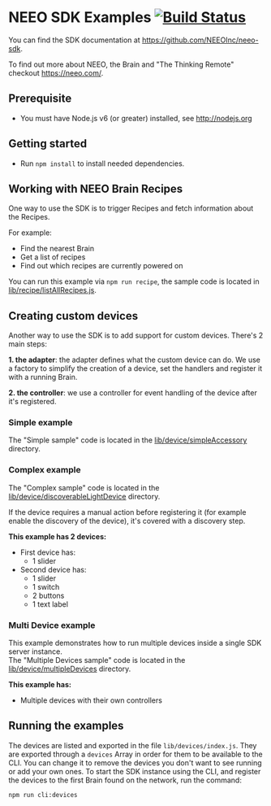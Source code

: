 # NEEO SDK Examples [![Build Status](https://travis-ci.org/NEEOInc/neeo-sdk-examples.svg?branch=master)](https://travis-ci.org/NEEOInc/neeo-sdk-examples)

You can find the SDK documentation at https://github.com/NEEOInc/neeo-sdk.

To find out more about NEEO, the Brain and "The Thinking Remote" checkout https://neeo.com/.

## Prerequisite

* You must have Node.js v6 (or greater) installed, see http://nodejs.org

## Getting started

* Run `npm install` to install needed dependencies.

## Working with NEEO Brain Recipes

One way to use the SDK is to trigger Recipes and fetch information about the Recipes.

For example:
* Find the nearest Brain
* Get a list of recipes
* Find out which recipes are currently powered on

You can run this example via `npm run recipe`, the sample code is located in [lib/recipe/listAllRecipes.js](lib/recipe/listAllRecipes.js).

## Creating custom devices

Another way to use the SDK is to add support for custom devices. There's 2 main steps:

__1. the adapter__: the adapter defines what the custom device can do. We use a factory to simplify the creation of a device, set the handlers and register it with a running Brain.

__2. the controller__: we use a controller for event handling of the device after it's registered.

### Simple example

The "Simple sample" code is located in the [lib/device/simpleAccessory](lib/device/simpleAccessory) directory.

### Complex example

The "Complex sample" code is located in the [lib/device/discoverableLightDevice](lib/device/discoverableLightDevice) directory.

If the device requires a manual action before registering it (for example enable the discovery of the device), it's covered with a discovery step.

__This example has 2 devices:__
* First device has:
  * 1 slider
* Second device has:
  * 1 slider
  * 1 switch
  * 2 buttons
  * 1 text label  

### Multi Device example
This example demonstrates how to run multiple devices inside a single SDK server instance.  
The "Multiple Devices sample" code is located in the [lib/device/multipleDevices](lib/device/multipleDevices) directory.

__This example has:__
* Multiple devices with their own controllers

## Running the examples

The devices are listed and exported in the file `lib/devices/index.js`. They are exported through a `devices` Array in order for them to be available to the CLI. You can change it to remove the devices you don't want to see running or add your own ones.
To start the SDK instance using the CLI, and register the devices to the first Brain found on the network, run the command:

```
npm run cli:devices
```
